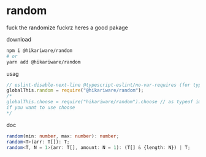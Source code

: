 # random

fuck the randomize fuckrz heres a good pakage

download

```bash
npm i @hikariware/random
# or
yarn add @hikariware/random
```

usag

```ts
// eslint-disable-next-line @typescript-eslint/no-var-requires (for typefuck usrs)
globalThis.random = require("@hikariware/random");
/*
globalThis.choose = require("hikariware/random").choose // as typeof import("hikariware/random");
if you want to use choose
*/
```

doc

```ts
random(min: number, max: number): number;
random<T>(arr: T[]): T;
random<T, N = 1>(arr: T[], amount: N = 1): (T[] & {length: N}) | T;

```